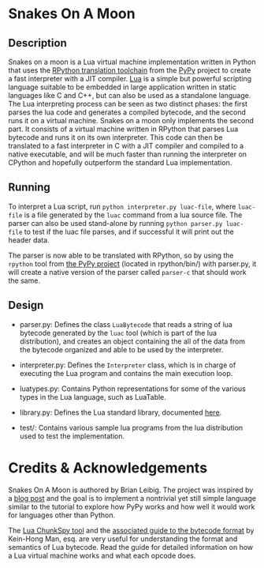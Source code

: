 # Snakes On A Moon

## Description

Snakes on a moon is a Lua virtual machine implementation written in
Python that uses the [RPython translation
toolchain](http://doc.pypy.org/en/latest/translation.html) from the
[PyPy](http://pypy.org/) project to create a fast interpreter with a
JIT compiler. [Lua](http://www.lua.org/) is a simple but powerful
scripting language suitable to be embedded in large application
written in static languages like C and C++, but can also be used as a
standalone language. The Lua interpreting process can be seen as two
distinct phases: the first parses the lua code and generates a
compiled bytecode, and the second runs it on a virtual machine. Snakes
on a moon only implements the second part. It consists of a virtual
machine written in RPython that parses Lua bytecode and runs it on its
own interpreter. This code can then be translated to a fast
interpreter in C with a JIT compiler and compiled to a native
executable, and will be much faster than running the interpreter on
CPython and hopefully outperform the standard Lua implementation.

## Running

To interpret a Lua script, run `python interpreter.py luac-file`,
where `luac-file` is a file generated by the `luac` command from a lua
source file. The parser can also be used stand-alone by running
`python parser.py luac-file` to test if the luac file parses, and if
successful it will print out the header data.

The parser is now able to be translated with RPython, so by using the
`rpython` tool from [the PyPy
project](https://bitbucket.org/pypy/pypy) (located in rpython/bin/)
with parser.py, it will create a native version of the parser called
`parser-c` that should work the same.

## Design

* parser.py: Defines the class `LuaBytecode` that reads a string of
  lua bytecode generated by the `luac` tool (which is part of the lua
  distribution), and creates an object containing the all of the data
  from the bytecode organized and able to be used by the interpreter.

* interpreter.py: Defines the `Interpreter` class, which is in charge
  of executing the Lua program and contains the main execution loop.

* luatypes.py: Contains Python representations for some of the various
  types in the Lua language, such as LuaTable.

* library.py: Defines the Lua standard library, documented
  [here](http://www.lua.org/manual/5.1/manual.html#5).

* test/: Contains various sample lua programs from the lua
  distribution used to test the implementation.

# Credits & Acknowledgements

Snakes On A Moon is authored by Brian Leibig. The project was inspired
by a [blog
post](http://morepypy.blogspot.com/2011/04/tutorial-writing-interpreter-with-pypy.html)
and the goal is to implement a nontrivial yet still simple language
similar to the tutorial to explore how PyPy works and how well it
would work for languages other than Python.

The [Lua ChunkSpy tool](http://chunkspy.luaforge.net/) and the
[associated guide to the bytecode
format](http://luaforge.net/docman/83/98/ANoFrillsIntroToLua51VMInstructions.pdf)
by Kein-Hong Man, esq. are very useful for understanding the format and
semantics of Lua bytecode. Read the guide for detailed information on
how a Lua virtual machine works and what each opcode does.
